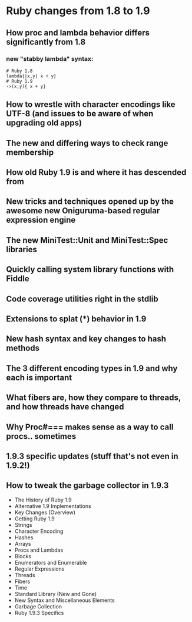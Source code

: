 # Ruby changes from 1.8 to 1.9

## How proc and lambda behavior differs significantly from 1.8

### new "stabby lambda" syntax:
	# Ruby 1.8
	lambda{|x,y| x + y}
	# Ruby 1.9
	->(x,y){ x + y}

## How to wrestle with character encodings like UTF-8 (and issues to be aware of when upgrading old apps)
## The new and differing ways to check range membership
## How old Ruby 1.9 is and where it has descended from
## New tricks and techniques opened up by the awesome new Oniguruma-based regular expression engine
## The new MiniTest::Unit and MiniTest::Spec libraries
## Quickly calling system library functions with Fiddle
## Code coverage utilities right in the stdlib
## Extensions to splat (*) behavior in 1.9
## New hash syntax and key changes to hash methods
## The 3 different encoding types in 1.9 and why each is important
## What fibers are, how they compare to threads, and how threads have changed
## Why Proc#=== makes sense as a way to call procs.. sometimes
## 1.9.3 specific updates (stuff that's not even in 1.9.2!)
## How to tweak the garbage collector in 1.9.3

- The History of Ruby 1.9
- Alternative 1.9 Implementations
- Key Changes (Overview)
- Getting Ruby 1.9
- Strings
- Character Encoding
- Hashes
- Arrays
- Procs and Lambdas
- Blocks
- Enumerators and Enumerable
- Regular Expressions
- Threads
- Fibers
- Time
- Standard Library (New and Gone)
- New Syntax and Miscellaneous Elements
- Garbage Collection
- Ruby 1.9.3 Specifics